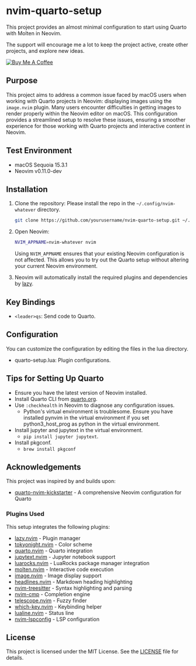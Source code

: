 # nvim-quarto-setup

This project provides an almost minimal configuration to start using Quarto with Molten in Neovim.

The support will encourage me a lot to keep the project active, create other projects, and explore new ideas.

[![Buy Me A Coffee](https://img.shields.io/badge/-Buy%20me%20a%20coffee-yellow?style=for-the-badge&logo=buy-me-a-coffee&logoColor=white)](https://www.buymeacoffee.com/walkingshamrock)

## Purpose

This project aims to address a common issue faced by macOS users when working with Quarto projects in Neovim: displaying images using the `image.nvim` plugin. Many users encounter difficulties in getting images to render properly within the Neovim editor on macOS. This configuration provides a streamlined setup to resolve these issues, ensuring a smoother experience for those working with Quarto projects and interactive content in Neovim.

## Test Environment

- macOS Sequoia 15.3.1
- Neovim v0.11.0-dev

## Installation

1. Clone the repository:
    Please install the repo in the `~/.config/nvim-whatever` directory.

    ```sh
    git clone https://github.com/yourusername/nvim-quarto-setup.git ~/.config/nvim-whatever
    ```

2. Open Neovim:
    ```sh
    NVIM_APPNAME=nvim-whatever nvim
    ```
    Using `NVIM_APPNAME` ensures that your existing Neovim configuration is not affected. This allows you to try out the Quarto setup without altering your current Neovim environment.

3. Neovim will automatically install the required plugins and dependencies by [lazy](https://github.com/folke/lazy.nvim).

## Key Bindings

- `<leader>qs`: Send code to Quarto.

## Configuration

You can customize the configuration by editing the files in the lua directory.

- quarto-setup.lua: Plugin configurations.

## Tips for Setting Up Quarto

- Ensure you have the latest version of Neovim installed.
- Install Quarto CLI from [quarto.org](https://quarto.org/docs/get-started/).
- Use `:checkhealth` in Neovim to diagnose any configuration issues.
  - Python's virtual environment is troublesome. Ensure you have installed pynvim in the virtual environment if you set python3_host_prog as python in the virtual environment.
- Install jupyter and jupytext in the virtual environment.
  - `pip install jupyter jupytext`.
- Install pkgconf.
  - `brew install pkgconf`

## Acknowledgements

This project was inspired by and builds upon:

- [quarto-nvim-kickstarter](https://github.com/jmbuhr/quarto-nvim-kickstarter) - A comprehensive Neovim configuration for Quarto

### Plugins Used

This setup integrates the following plugins:

- [lazy.nvim](https://github.com/folke/lazy.nvim) - Plugin manager
- [tokyonight.nvim](https://github.com/folke/tokyonight.nvim) - Color scheme
- [quarto.nvim](https://github.com/quarto-dev/quarto-nvim) - Quarto integration
- [jupytext.nvim](https://github.com/GCBallesteros/jupytext.nvim) - Jupyter notebook support
- [luarocks.nvim](https://github.com/vhyrro/luarocks.nvim) - LuaRocks package manager integration
- [molten.nvim](https://github.com/benlubas/molten-nvim) - Interactive code execution
- [image.nvim](https://github.com/3rd/image.nvim) - Image display support
- [headlines.nvim](https://github.com/lukas-reineke/headlines.nvim) - Markdown heading highlighting
- [nvim-treesitter](https://github.com/nvim-treesitter/nvim-treesitter) - Syntax highlighting and parsing
- [nvim-cmp](https://github.com/hrsh7th/nvim-cmp) - Completion engine
- [telescope.nvim](https://github.com/nvim-telescope/telescope.nvim) - Fuzzy finder
- [which-key.nvim](https://github.com/folke/which-key.nvim) - Keybinding helper
- [lualine.nvim](https://github.com/nvim-lualine/lualine.nvim) - Status line
- [nvim-lspconfig](https://github.com/neovim/nvim-lspconfig) - LSP configuration

## License

This project is licensed under the MIT License. See the [LICENSE](LICENSE) file for details.
